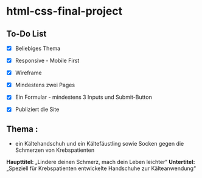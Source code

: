 # html-css-final-project


## To-Do List

- [x] Beliebiges Thema
- [x] Responsive - Mobile First
- [x] Wireframe
- [x] Mindestens zwei Pages
- [x] Ein Formular - mindestens 3 Inputs und Submit-Button
- [x] Publiziert die Site


## Thema : 
- ein Kältehandschuh und ein Kältefäustling sowie Socken gegen die Schmerzen von Krebspatienten


**Haupttitel:** „Lindere deinen Schmerz, mach dein Leben leichter“
**Untertitel:** „Speziell für Krebspatienten entwickelte Handschuhe zur Kälteanwendung“